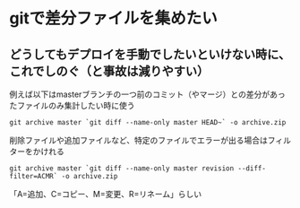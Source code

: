 # gitで差分ファイルを集めたい
## どうしてもデプロイを手動でしたいといけない時に、これでしのぐ（と事故は減りやすい）

例えば以下はmasterブランチの一つ前のコミット（やマージ）との差分があったファイルのみ集計したい時に使う

```
git archive master `git diff --name-only master HEAD~` -o archive.zip
```

削除ファイルや追加ファイルなど、特定のファイルでエラーが出る場合はフィルターをかけれる
```
git archive master `git diff --name-only master revision --diff-filter=ACMR` -o archive.zip
```

「A=追加、C=コピー、M=変更、R=リネーム」らしい